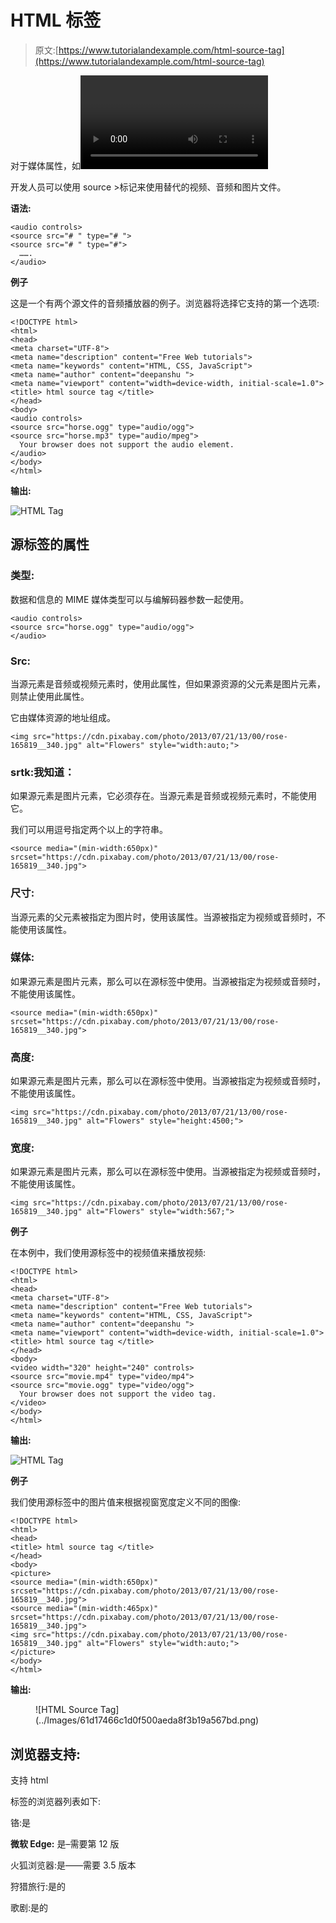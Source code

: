 # HTML <source>标签

> 原文:[https://www.tutorialandexample.com/html-source-tag](https://www.tutorialandexample.com/html-source-tag)

对于媒体属性，如<video>标签、

<audio>标签和<picture>标签，我们使用 html 中的<source>标签在我们的网页中添加这种类型的多媒体 html 元素。</picture></audio></video> 

开发人员可以使用 source >标记来使用替代的视频、音频和图片文件。

**语法:**

```
<audio controls>
<source src="# " type="# ">
<source src="# " type="#">
  …….
</audio>
```

**例子**

这是一个有两个源文件的音频播放器的例子。浏览器将选择它支持的第一个选项:

```
<!DOCTYPE html>
<html>
<head>
<meta charset="UTF-8">
<meta name="description" content="Free Web tutorials">
<meta name="keywords" content="HTML, CSS, JavaScript">
<meta name="author" content="deepanshu ">
<meta name="viewport" content="width=device-width, initial-scale=1.0">
<title> html source tag </title>
</head>
<body>
<audio controls>
<source src="horse.ogg" type="audio/ogg">
<source src="horse.mp3" type="audio/mpeg">
  Your browser does not support the audio element.
</audio>
</body>
</html>
```

**输出:**

![HTML <source> Tag](../Images/a3781237efe15e851900c87ca1e005f1.png)

## 源标签的属性

### 类型:

数据和信息的 MIME 媒体类型可以与编解码器参数一起使用。

```
<audio controls>
<source src="horse.ogg" type="audio/ogg">
</audio>
```

### Src:

当源元素是音频或视频元素时，使用此属性，但如果源资源的父元素是图片元素，则禁止使用此属性。

它由媒体资源的地址组成。

```
<img src="https://cdn.pixabay.com/photo/2013/07/21/13/00/rose-165819__340.jpg" alt="Flowers" style="width:auto;">
```

### srtk:我知道：

如果源元素是图片元素，它必须存在。当源元素是音频或视频元素时，不能使用它。

我们可以用逗号指定两个以上的字符串。

```
<source media="(min-width:650px)" srcset="https://cdn.pixabay.com/photo/2013/07/21/13/00/rose-165819__340.jpg">
```

### 尺寸:

当源元素的父元素被指定为图片时，使用该属性。当源被指定为视频或音频时，不能使用该属性。

### 媒体:

如果源元素是图片元素，那么可以在源标签中使用。当源被指定为视频或音频时，不能使用该属性。

```
<source media="(min-width:650px)" srcset="https://cdn.pixabay.com/photo/2013/07/21/13/00/rose-165819__340.jpg">
```

### 高度:

如果源元素是图片元素，那么可以在源标签中使用。当源被指定为视频或音频时，不能使用该属性。

```
<img src="https://cdn.pixabay.com/photo/2013/07/21/13/00/rose-165819__340.jpg" alt="Flowers" style="height:4500;">
```

### 宽度:

如果源元素是图片元素，那么可以在源标签中使用。当源被指定为视频或音频时，不能使用该属性。

```
<img src="https://cdn.pixabay.com/photo/2013/07/21/13/00/rose-165819__340.jpg" alt="Flowers" style="width:567;">
```

**例子**

在本例中，我们使用源标签中的视频值来播放视频:

```
<!DOCTYPE html>
<html>
<head>
<meta charset="UTF-8">
<meta name="description" content="Free Web tutorials">
<meta name="keywords" content="HTML, CSS, JavaScript">
<meta name="author" content="deepanshu ">
<meta name="viewport" content="width=device-width, initial-scale=1.0">
<title> html source tag </title>
</head>
<body>
<video width="320" height="240" controls>
<source src="movie.mp4" type="video/mp4">
<source src="movie.ogg" type="video/ogg">
  Your browser does not support the video tag.
</video>
</body>
</html> 
```

**输出:**

![HTML <source> Tag](../Images/8aed2f175c954f65ad2b617fbf705c0c.png)

**例子**

我们使用源标签中的图片值来根据视窗宽度定义不同的图像:

```
<!DOCTYPE html>
<html>
<head>
<title> html source tag </title>
</head>
<body>
<picture>
<source media="(min-width:650px)" srcset="https://cdn.pixabay.com/photo/2013/07/21/13/00/rose-165819__340.jpg">
<source media="(min-width:465px)" srcset="https://cdn.pixabay.com/photo/2013/07/21/13/00/rose-165819__340.jpg">
<img src="https://cdn.pixabay.com/photo/2013/07/21/13/00/rose-165819__340.jpg" alt="Flowers" style="width:auto;">
</picture>
</body>
</html>
```

**输出:**

<figure class="wp-block-image">![HTML Source Tag](../Images/61d17466c1d0f500aeda8f3b19a567bd.png)</figure>

## 浏览器支持:

支持 html

<section>标签的浏览器列表如下:</section>

铬:是

**微软 Edge:** 是–需要第 12 版

火狐浏览器:是——需要 3.5 版本

狩猎旅行:是的

歌剧:是的